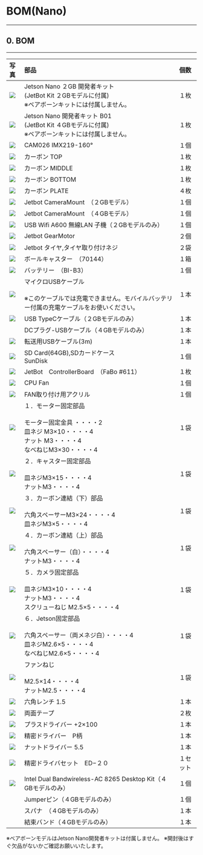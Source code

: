 # BOM(Nano)

<hr>

## 0. BOM

<hr>

|写真|部品|個数|
|:--|:--|:--|
|![](./img/BOM/add_JetsonNano2GB001.jpg)|Jetson Nano ２GB 開発者キット<br> (JetBot Kit ２GBモデルに付属)<br>※ベアボーンキットには付属しません。|１枚|
|![](./img/BOM/add_JetsonNanoB01ORA02_001.jpg)|Jetson Nano 開発者キット B01<br>(JetBot Kit ４GBモデルに付属)<br>※ベアボーンキットには付属しません。|１枚|
|![](./img/BOM/add_camera_IMX219_160_001.jpg)|CAM026 IMX219-160°|１個|
|![](./img/BOM/add_carbon_body_top001.jpg)|カーボン TOP|１枚|
|![](./img/BOM/add_carbon_body_middle001.jpg)|カーボン MIDDLE|１枚|    
|![](./img/BOM/add_carbon_body_bottom001.jpg)|カーボン BOTTOM|１枚| 
|![](./img/BOM/add_carbon_body_plate_ballcaster001.jpg)|カーボン PLATE|４枚| 
|![](./img/BOM/add_CameraMout_Jetson2GB001.jpg)|Jetbot CameraMount　（２GBモデル）|１個|	
|![](./img/BOM/add_CameraMout_Jetson4GB001.jpg)|Jetbot CameraMount　（４GBモデル）|１個|    
|![](./img/BOM/add_wifi_dongle001.jpg)|USB Wifi A600 無線LAN 子機（２GBモデルのみ）　|１個| 
|![](./img/BOM/add_GEARmoter_001.jpg)|Jetbot GearMotor　|２個|    
|![](./img/BOM/add_tire_001.jpg)|Jetbot タイヤ,タイヤ取り付けネジ　|２袋|	
|![](./img/BOM/add_ballcaster001.jpg)|ボールキャスター　（70144）| １箱|		
|![](./img/BOM/add_mobileBatterry_002.jpg)|バッテリー　（BI-B3）| １個|
|![](./img/BOM/add_USB_A-B001.jpg)|マイクロUSBケーブル<br><br>※このケーブルでは充電できません。モバイルバッテリー付属の充電ケーブルをお使いください。 | １本|
|![](./img/BOM/add_USBC_A001.jpg)|USB TypeCケーブル（２GBモデルのみ）| １本|
||DCプラグ-USBケーブル（４GBモデルのみ）|１本|
|![](./img/BOM/add_usb_A_microB_3m001.jpg)|転送用USBケーブル(3m)|１本|
|![](./img/BOM/add_sdcard64GB001.jpg)|SD Card(64GB),SDカードケース<br>SunDisk|１個|
|![](./img/BOM/add_611Controller125_001.jpg)|JetBot　ControllerBoard　（FaBo #611）    |１枚|
|![](./img/BOM/add_CPUFAN001.jpg)|CPU Fan|１個|
|![](./img/BOM/add_CPUFAN_kotejigu001.jpg)|FAN取り付け用アクリル|１個|
|![](./img/BOM/add_(1)motor_kotei_lower001.jpg)|１．モーター固定部品<br><br>モーター固定金具 ・・・・2<br>皿ネジ M3×10・・・・4<br>ナット M3・・・・4<br>なべねじM3×30・・・・4|１袋|
|![](./img/BOM/add_(2)_caster_kotei001.jpg)|２．キャスター固定部品<br><br>皿ネジM3×15・・・・4<br>ナットM3・・・・4|１袋|
|![](./img/BOM/add(3)_carbon_kotei001.jpg)|３．カーボン連結（下）部品<br><br>六角スペーサーM3×24・・・・4<br>皿ネジM3×5・・・・4|１袋|
|![](./img/BOM/add_(4)carbon_kotei_upper001.jpg)|４．カーボン連結（上）部品<br><br>六角スペーサー（白）・・・・4<br>ナットM3・・・・4|１袋|
|![](./img/BOM/add_(5)camerakotei001.jpg)|５．カメラ固定部品<br><br>皿ネジM3×10・・・・4<br>ナットM3・・・・4<br>スクリューねじ M2.5×5・・・・4|１袋|
|![](./img/BOM/add_(6)jetson_kotei001.jpg)|６．Jetson固定部品<br><br>六角スペーサー（両メネジ白）・・・・4<br>皿ネジM2.6×5・・・・4<br>なべねじM2.6×5・・・・4|１袋|
|![](./img/BOM/add_CPUFAN_koteineji001.jpg)|ファンねじ<br><br>M2.5×14・・・・4<br>ナットM2.5・・・・4|１袋|
|![](./img/BOM/add_pentageolench1point5_001.jpg)|六角レンチ 1.5|１本|
|![](./img/BOM/add_bothSideSeal001.jpg)|両面テープ|２枚|
|![](./img/BOM/add_driverplus2_001.jpg)|プラスドライバー +2×100|１本|
|![](./img/BOM/add_plasemitu_driver001.jpg)|精密ドライバー　P柄|１本|
|![](./img/BOM/add_nutDriver001.jpg)|ナットドライバー 5.5|１本| 
|![](./img/BOM/add_semitudriverset001.jpg)|精密ドライバセット　ED−２０|１セット|
|![](./img/BOM/add_wifi_module_intel001.jpg)|Intel Dual Bandwireless-AC 8265 Desktop Kit（４GBモデルのみ）|１個|
||Jumperピン（４GBモデルのみ）|１個|
||スパナ　（４GBモデルのみ）|１本|
||結束バンド（４GBモデルのみ）|１本|

※ベアボーンモデルはJetson Nano開発者キットは付属しません。
※開封後はすぐ欠品がないかご確認お願いいたします。



